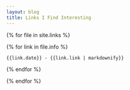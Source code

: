 ```yaml
---
layout: blog
title: Links I Find Interesting
---
```


{% for file in site.links %}

  {% for link in file.info %}

    {{link.date}} - {{link.link | markdownify}}
    
  {% endfor %}

{% endfor %}


